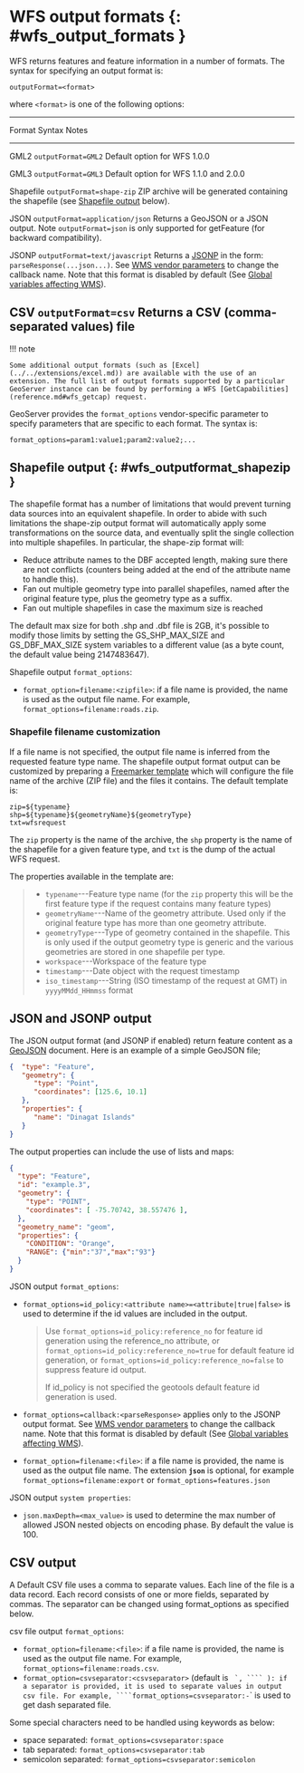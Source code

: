 # WFS output formats {: #wfs_output_formats }

WFS returns features and feature information in a number of formats. The syntax for specifying an output format is:

    outputFormat=<format>

where `<format>` is one of the following options:

  -----------------------------------------------------------------------------------------------------------------------------------------------------------------------------------------------------------------------------------------------------------------------------------------------------------------------------------
  Format      Syntax                            Notes
  ----------- --------------------------------- -------------------------------------------------------------------------------------------------------------------------------------------------------------------------------------------------------------------------------------------------------------------------------------
  GML2        `outputFormat=GML2`               Default option for WFS 1.0.0

  GML3        `outputFormat=GML3`               Default option for WFS 1.1.0 and 2.0.0

  Shapefile   `outputFormat=shape-zip`          ZIP archive will be generated containing the shapefile (see [Shapefile output](outputformats.md#wfs_outputformat_shapezip) below).

  JSON        `outputFormat=application/json`   Returns a GeoJSON or a JSON output. Note `outputFormat=json` is only supported for getFeature (for backward compatibility).

  JSONP       `outputFormat=text/javascript`    Returns a [JSONP](http://en.wikipedia.org/wiki/JSONP) in the form: `parseResponse(...json...)`. See [WMS vendor parameters](../wms/vendor.md) to change the callback name. Note that this format is disabled by default (See [Global variables affecting WMS](../wms/global.md)).

  CSV         `outputFormat=csv`                Returns a CSV (comma-separated values) file
  -----------------------------------------------------------------------------------------------------------------------------------------------------------------------------------------------------------------------------------------------------------------------------------------------------------------------------------

!!! note

    Some additional output formats (such as [Excel](../../extensions/excel.md)) are available with the use of an extension. The full list of output formats supported by a particular GeoServer instance can be found by performing a WFS [GetCapabilities](reference.md#wfs_getcap) request.

GeoServer provides the `format_options` vendor-specific parameter to specify parameters that are specific to each format. The syntax is:

    format_options=param1:value1;param2:value2;...

## Shapefile output {: #wfs_outputformat_shapezip }

The shapefile format has a number of limitations that would prevent turning data sources into an equivalent shapefile. In order to abide with such limitations the shape-zip output format will automatically apply some transformations on the source data, and eventually split the single collection into multiple shapefiles. In particular, the shape-zip format will:

-   Reduce attribute names to the DBF accepted length, making sure there are not conflicts (counters being added at the end of the attribute name to handle this).
-   Fan out multiple geometry type into parallel shapefiles, named after the original feature type, plus the geometry type as a suffix.
-   Fan out multiple shapefiles in case the maximum size is reached

The default max size for both .shp and .dbf file is 2GB, it's possible to modify those limits by setting the GS_SHP_MAX_SIZE and GS_DBF_MAX_SIZE system variables to a different value (as a byte count, the default value being 2147483647).

Shapefile output `format_options`:

-   `format_option=filename:<zipfile>`: if a file name is provided, the name is used as the output file name. For example, `format_options=filename:roads.zip`.

### Shapefile filename customization

If a file name is not specified, the output file name is inferred from the requested feature type name. The shapefile output format output can be customized by preparing a [Freemarker template](../../tutorials/freemarker.md) which will configure the file name of the archive (ZIP file) and the files it contains. The default template is:

    zip=${typename}
    shp=${typename}${geometryName}${geometryType}
    txt=wfsrequest

The `zip` property is the name of the archive, the `shp` property is the name of the shapefile for a given feature type, and `txt` is the dump of the actual WFS request.

The properties available in the template are:

> -   `typename`---Feature type name (for the `zip` property this will be the first feature type if the request contains many feature types)
> -   `geometryName`---Name of the geometry attribute. Used only if the original feature type has more than one geometry attribute.
> -   `geometryType`---Type of geometry contained in the shapefile. This is only used if the output geometry type is generic and the various geometries are stored in one shapefile per type.
> -   `workspace`---Workspace of the feature type
> -   `timestamp`---Date object with the request timestamp
> -   `iso_timestamp`---String (ISO timestamp of the request at GMT) in `yyyyMMdd_HHmmss` format

## JSON and JSONP output

The JSON output format (and JSONP if enabled) return feature content as a [GeoJSON](http://geojson.org/) document. Here is an example of a simple GeoJSON file;

``` json
{  "type": "Feature",
   "geometry": {
      "type": "Point",
      "coordinates": [125.6, 10.1]
   },
   "properties": {
      "name": "Dinagat Islands"
   }
}
```

The output properties can include the use of lists and maps:

``` json
{
  "type": "Feature",
  "id": "example.3",
  "geometry": {
    "type": "POINT",
    "coordinates": [ -75.70742, 38.557476 ],
  },
  "geometry_name": "geom",
  "properties": {
    "CONDITION": "Orange",
    "RANGE": {"min":"37","max":"93"}
  }
}
```

JSON output `format_options`:

-   `format_options=id_policy:<attribute name>=<attribute|true|false>` is used to determine if the id values are included in the output.

    > Use `format_options=id_policy:reference_no` for feature id generation using the reference_no attribute, or `format_options=id_policy:reference_no=true` for default feature id generation, or `format_options=id_policy:reference_no=false` to suppress feature id output.
    >
    > If id_policy is not specified the geotools default feature id generation is used.

-   `format_options=callback:<parseResponse>` applies only to the JSONP output format. See [WMS vendor parameters](../wms/vendor.md) to change the callback name. Note that this format is disabled by default (See [Global variables affecting WMS](../wms/global.md)).

-   `format_option=filename:<file>`: if a file name is provided, the name is used as the output file name. The extension **`json`** is optional, for example `format_options=filename:export` or `format_options=features.json`

JSON output `system properties`:

-   `json.maxDepth=<max_value>` is used to determine the max number of allowed JSON nested objects on encoding phase. By default the value is 100.

## CSV output

A Default CSV file uses a comma to separate values. Each line of the file is a data record. Each record consists of one or more fields, separated by commas. The separator can be changed using format_options as specified below.

csv file output `format_options`:

-   `format_option=filename:<file>`: if a file name is provided, the name is used as the output file name. For example, `format_options=filename:roads.csv`.
-   `format_option=csvseparator:<csvseparator>` (default is `` `, ```` ): if a separator is provided, it is used to separate values in output csv file. For example, ````format_options=csvseparator:-``\` is used to get dash separated file.

Some special characters need to be handled using keywords as below:

-   space separated: `format_options=csvseparator:space`
-   tab separated: `format_options=csvseparator:tab`
-   semicolon separated: `format_options=csvseparator:semicolon`
